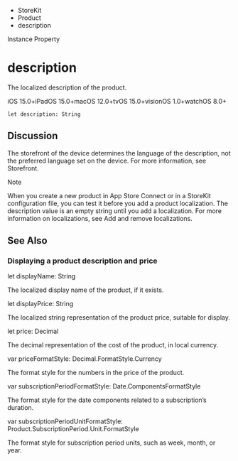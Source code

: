 

- StoreKit
- Product
-  description 

Instance Property

# description

The localized description of the product.

iOS 15.0+iPadOS 15.0+macOS 12.0+tvOS 15.0+visionOS 1.0+watchOS 8.0+

``` source
let description: String
```

## Discussion

The storefront of the device determines the language of the description, not the preferred language set on the device. For more information, see Storefront.

Note

When you create a new product in App Store Connect or in a StoreKit configuration file, you can test it before you add a product localization. The description value is an empty string until you add a localization. For more information on localizations, see Add and remove localizations.

## See Also

### Displaying a product description and price

let displayName: String

The localized display name of the product, if it exists.

let displayPrice: String

The localized string representation of the product price, suitable for display.

let price: Decimal

The decimal representation of the cost of the product, in local currency.

var priceFormatStyle: Decimal.FormatStyle.Currency

The format style for the numbers in the price of the product.

var subscriptionPeriodFormatStyle: Date.ComponentsFormatStyle

The format style for the date components related to a subscription’s duration.

var subscriptionPeriodUnitFormatStyle: Product.SubscriptionPeriod.Unit.FormatStyle

The format style for subscription period units, such as week, month, or year.

